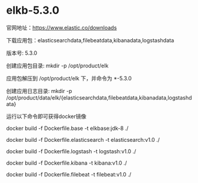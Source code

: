 # elkb-5.3.0

官网地址：https://www.elastic.co/downloads

下载应用包：elasticsearchdata,filebeatdata,kibanadata,logstashdata

版本号: 5.3.0

创建应用包目录: mkdir -p /opt/product/elk

应用包解压到 /opt/product/elk 下，并命令为 *-5.3.0

创建应用日志目录: mkdir -p /opt/product/data/elk/{elasticsearchdata,filebeatdata,kibanadata,logstashdata}

运行以下命令即可获得docker镜像

docker build -f Dockerfile.base -t elkbase:jdk-8 ./

docker build -f Dockerfile.elasticsearch -t elasticsearch:v1.0 ./

docker build -f Dockerfile.logstash -t logstash:v1.0 ./

docker build -f Dockerfile.kibana -t kibana:v1.0 ./

docker build -f Dockerfile.filebeat -t filebeat:v1.0 ./

